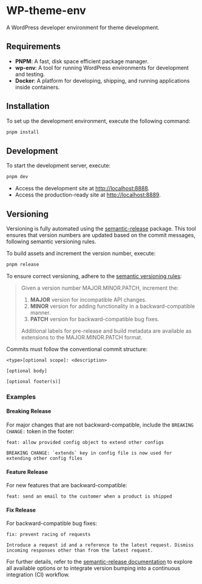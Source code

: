 # WP-theme-env

A WordPress developer environment for theme development.

## Requirements
- **PNPM**: A fast, disk space efficient package manager.
- **wp-env**: A tool for running WordPress environments for development and testing.
- **Docker**: A platform for developing, shipping, and running applications inside containers.

## Installation
To set up the development environment, execute the following command:
```bash
pnpm install
```

## Development
To start the development server, execute:
```bash
pnpm dev
```

- Access the development site at [http://localhost:8888](http://localhost:8888).
- Access the production-ready site at [http://localhost:8889](http://localhost:8889).

## Versioning
Versioning is fully automated using the [semantic-release](https://github.com/semantic-release/semantic-release) package. This tool ensures that version numbers are updated based on the commit messages, following semantic versioning rules.

To build assets and increment the version number, execute:
```bash
pnpm release
```

To ensure correct versioning, adhere to the [semantic versioning rules](https://semver.org/):

> Given a version number MAJOR.MINOR.PATCH, increment the:
>
> 1. **MAJOR** version for incompatible API changes.
> 2. **MINOR** version for adding functionality in a backward-compatible manner.
> 3. **PATCH** version for backward-compatible bug fixes.
>
> Additional labels for pre-release and build metadata are available as extensions to the MAJOR.MINOR.PATCH format.

Commits must follow the conventional commit structure:
```
<type>[optional scope]: <description>

[optional body]

[optional footer(s)]
```

### Examples
#### Breaking Release
For major changes that are not backward-compatible, include the `BREAKING CHANGE:` token in the footer:
```
feat: allow provided config object to extend other configs

BREAKING CHANGE: `extends` key in config file is now used for extending other config files
```

#### Feature Release
For new features that are backward-compatible:
```
feat: send an email to the customer when a product is shipped
```

#### Fix Release
For backward-compatible bug fixes:
```
fix: prevent racing of requests

Introduce a request id and a reference to the latest request. Dismiss
incoming responses other than from the latest request.
```

For further details, refer to the [semantic-release documentation](https://github.com/semantic-release/semantic-release) to explore all available options or to integrate version bumping into a continuous integration (CI) workflow.